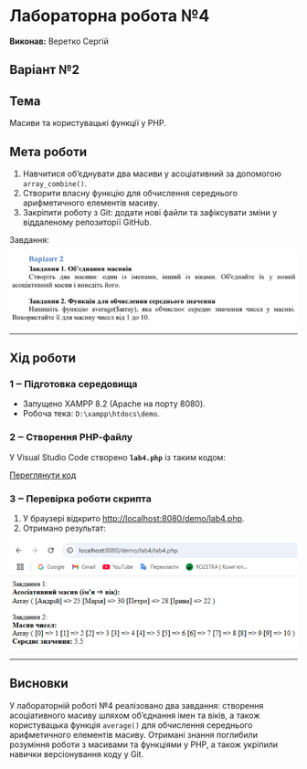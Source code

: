 # Лабораторна робота №4

**Виконав:** Веретко Сергій

Варіант №2
---

## Тема

Масиви та користувацькі функції у PHP.

## Мета роботи

1. Навчитися об’єднувати два масиви у асоціативний за допомогою `array_combine()`.
2. Створити власну функцію для обчислення середнього арифметичного елементів масиву.
3. Закріпити роботу з Git: додати нові файли та зафіксувати зміни у віддаленому репозиторії GitHub.

Завдання:

![image](https://github.com/xanax4rl/Web-technologies_and_web-design/blob/main/lab4/lab4_task.png)

---

## Хід роботи

### 1 ‒ Підготовка середовища

* Запущено XAMPP 8.2 (Apache на порту 8080).
* Робоча тека: `D:\xampp\htdocs\demo`.

### 2 ‒ Створення PHP‑файлу

У Visual Studio Code створено **`lab4.php`** із таким кодом:

[Переглянути код](https://github.com/xanax4rl/Web-technologies_and_web-design/blob/main/lab4/lab4.php)

### 3 ‒ Перевірка роботи скрипта

1. У браузері відкрито [http://localhost:8080/demo/lab4.php](http://localhost:8080/demo/lab4.php).
2. Отримано результат:

![image](https://github.com/xanax4rl/Web-technologies_and_web-design/blob/main/lab4/lab4.png)

---

## Висновки

У лабораторній роботі №4 реалізовано два завдання: створення асоціативного масиву шляхом об’єднання імен та віків, а також користувацька функція `average()` для обчислення середнього арифметичного елементів масиву. Отримані знання поглибили розуміння роботи з масивами та функціями у PHP, а також укріпили навички версіонування коду у Git.
